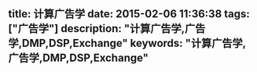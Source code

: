 title: 计算广告学
date: 2015-02-06 11:36:38
tags: ["广告学"]
description: "计算广告学,广告学,DMP,DSP,Exchange"
keywords: "计算广告学,广告学,DMP,DSP,Exchange"
---


